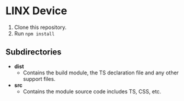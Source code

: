 # LINX Device

1. Clone this repository.
2. Run `npm install`

## Subdirectories
* **dist**
  * Contains the build module, the TS declaration file and any other support files.
* **src**
  * Contains the module source code includes TS, CSS, etc.